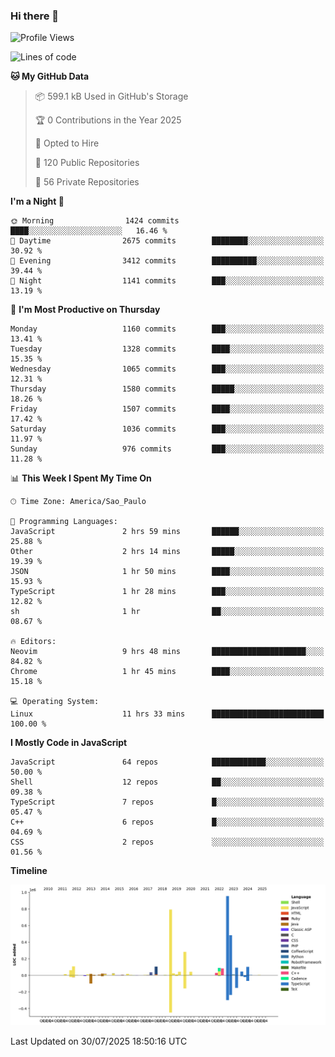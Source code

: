 ### Hi there 👋

<!--START_SECTION:waka-->
![Profile Views](http://img.shields.io/badge/Profile%20Views-3-blue)

![Lines of code](https://img.shields.io/badge/From%20Hello%20World%20I%27ve%20Written-3.6%20million%20lines%20of%20code-blue)

**🐱 My GitHub Data** 

> 📦 599.1 kB Used in GitHub's Storage 
 > 
> 🏆 0 Contributions in the Year 2025
 > 
> 💼 Opted to Hire
 > 
> 📜 120 Public Repositories 
 > 
> 🔑 56 Private Repositories 
 > 
**I'm a Night 🦉** 

```text
🌞 Morning                1424 commits        ████░░░░░░░░░░░░░░░░░░░░░   16.46 % 
🌆 Daytime                2675 commits        ████████░░░░░░░░░░░░░░░░░   30.92 % 
🌃 Evening                3412 commits        ██████████░░░░░░░░░░░░░░░   39.44 % 
🌙 Night                  1141 commits        ███░░░░░░░░░░░░░░░░░░░░░░   13.19 % 
```
📅 **I'm Most Productive on Thursday** 

```text
Monday                   1160 commits        ███░░░░░░░░░░░░░░░░░░░░░░   13.41 % 
Tuesday                  1328 commits        ████░░░░░░░░░░░░░░░░░░░░░   15.35 % 
Wednesday                1065 commits        ███░░░░░░░░░░░░░░░░░░░░░░   12.31 % 
Thursday                 1580 commits        █████░░░░░░░░░░░░░░░░░░░░   18.26 % 
Friday                   1507 commits        ████░░░░░░░░░░░░░░░░░░░░░   17.42 % 
Saturday                 1036 commits        ███░░░░░░░░░░░░░░░░░░░░░░   11.97 % 
Sunday                   976 commits         ███░░░░░░░░░░░░░░░░░░░░░░   11.28 % 
```


📊 **This Week I Spent My Time On** 

```text
🕑︎ Time Zone: America/Sao_Paulo

💬 Programming Languages: 
JavaScript               2 hrs 59 mins       ██████░░░░░░░░░░░░░░░░░░░   25.88 % 
Other                    2 hrs 14 mins       █████░░░░░░░░░░░░░░░░░░░░   19.39 % 
JSON                     1 hr 50 mins        ████░░░░░░░░░░░░░░░░░░░░░   15.93 % 
TypeScript               1 hr 28 mins        ███░░░░░░░░░░░░░░░░░░░░░░   12.82 % 
sh                       1 hr                ██░░░░░░░░░░░░░░░░░░░░░░░   08.67 % 

🔥 Editors: 
Neovim                   9 hrs 48 mins       █████████████████████░░░░   84.82 % 
Chrome                   1 hr 45 mins        ████░░░░░░░░░░░░░░░░░░░░░   15.18 % 

💻 Operating System: 
Linux                    11 hrs 33 mins      █████████████████████████   100.00 % 
```

**I Mostly Code in JavaScript** 

```text
JavaScript               64 repos            ████████████░░░░░░░░░░░░░   50.00 % 
Shell                    12 repos            ██░░░░░░░░░░░░░░░░░░░░░░░   09.38 % 
TypeScript               7 repos             █░░░░░░░░░░░░░░░░░░░░░░░░   05.47 % 
C++                      6 repos             █░░░░░░░░░░░░░░░░░░░░░░░░   04.69 % 
CSS                      2 repos             ░░░░░░░░░░░░░░░░░░░░░░░░░   01.56 % 
```



**Timeline**

![Lines of Code chart](https://raw.githubusercontent.com/jampow/jampow/master/assets/bar_graph.png)


 Last Updated on 30/07/2025 18:50:16 UTC
<!--END_SECTION:waka-->
